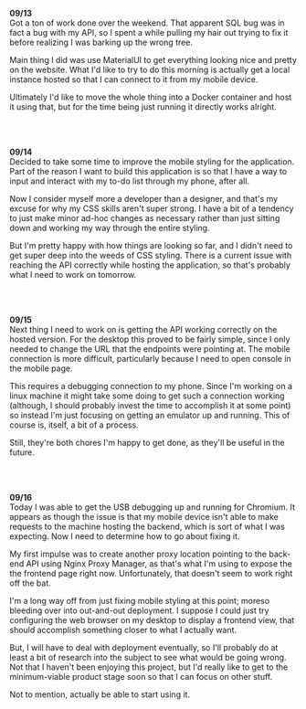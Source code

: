 **09/13**<br/>
Got a ton of work done over the weekend. That apparent SQL bug was in fact a bug with my API, so I spent a while pulling my hair out trying to fix it before realizing I was barking up the wrong tree.

Main thing I did was use MaterialUI to get everything looking nice and pretty on the website. What I'd like to try to do this morning is actually get a local instance hosted so that I can connect to it from my mobile device.

Ultimately I'd like to move the whole thing into a Docker container and host it using that, but for the time being just running it directly works alright.

</br></br>

**09/14**<br/>
Decided to take some time to improve the mobile styling for the application. Part of the reason I want to build this application is so that I have a way to input and interact with my to-do list through my phone, after all.

Now I consider myself more a developer than a designer, and that's my excuse for why my CSS skills aren't super strong. I have a bit of a tendency to just make minor ad-hoc changes as necessary rather than just sitting down and working my way through the entire styling.

But I'm pretty happy with how things are looking so far, and I didn't need to get super deep into the weeds of CSS styling. There is a current issue with reaching the API correctly while hosting the application, so that's probably what I need to work on tomorrow.

</br></br>

**09/15**<br/>
Next thing I need to work on is getting the API working correctly on the hosted version. For the desktop this proved to be fairly simple, since I only needed to change the URL that the endpoints were pointing at. The mobile connection is more difficult, particularly because I need to open console in the mobile page.

This requires a debugging connection to my phone. Since I'm working on a linux machine it might take some doing to get such a connection working (although, I should probably invest the time to accomplish it at some point) so instead I'm just focusing on getting an emulator up and running. This of course is, itself, a bit of a process.

Still, they're both chores I'm happy to get done, as they'll be useful in the future.

</br></br>

**09/16**<br/>
Today I was able to get the USB debugging up and running for Chromium. It appears as though the issue is that my mobile device isn't able to make requests to the machine hosting the backend, which is sort of what I was expecting. Now I need to determine how to go about fixing it.

My first impulse was to create another proxy location pointing to the back-end API using Nginx Proxy Manager, as that's what I'm using to expose the the frontend page right now. Unfortunately, that doesn't seem to work right off the bat.

I'm a long way off from just fixing mobile styling at this point; moreso bleeding over into out-and-out deployment. I suppose I could just try configuring the web browser on my desktop to display a frontend view, that should accomplish something closer to what I actually want.

But, I will have to deal with deployment eventually, so I'll probably do at least a bit of research into the subject to see what would be going wrong. Not that I haven't been enjoying this project, but I'd really like to get to the minimum-viable product stage soon so that I can focus on other stuff.

Not to mention, actually be able to start using it.

</br></br>
